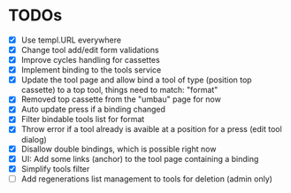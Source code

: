 # TODOs

- [x] Use templ.URL everywhere
- [x] Change tool add/edit form validations
- [x] Improve cycles handling for cassettes
- [x] Implement binding to the tools service
- [x] Update the tool page and allow bind a tool of type (position top cassette) to a top tool, things need to match: "format"
- [x] Removed top cassette from the "umbau" page for now
- [x] Auto update press if a binding changed
- [x] Filter bindable tools list for format
- [x] Throw error if a tool already is avaible at a position for a press (edit tool dialog)
- [x] Disallow double bindings, which is possible right now
- [x] UI: Add some links (anchor) to the tool page containing a binding
- [x] Simplify tools filter
- [ ] Add regenerations list management to tools for deletion (admin only)
